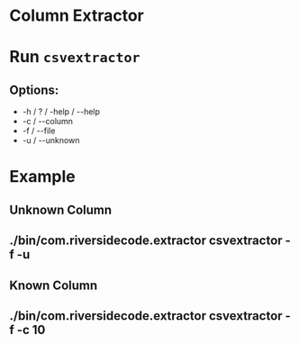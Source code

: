 # Column Extractor

# Run `csvextractor`
## Options: 
* -h / ? / -help / --help
* -c / --column
* -f / --file
* -u / --unknown

# Example
## Unknown Column
## ./bin/com.riversidecode.extractor csvextractor -f <file location> -u

## Known Column
## ./bin/com.riversidecode.extractor csvextractor -f <file location> -c 10